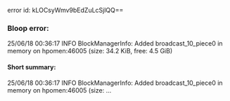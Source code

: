 error id: kLOCsyWmv9bEdZuLcSjlQQ==
### Bloop error:

25/06/18 00:36:17 INFO BlockManagerInfo: Added broadcast_10_piece0 in memory on hpomen:46005 (size: 34.2 KiB, free: 4.5 GiB)
#### Short summary: 

25/06/18 00:36:17 INFO BlockManagerInfo: Added broadcast_10_piece0 in memory on hpomen:46005 (size: ...